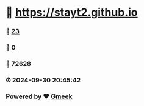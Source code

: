 #   :link: https://stayt2.github.io 
### :page_facing_up: [23](https://stayt2.github.io/tag.html) 
### :speech_balloon: 0 
### :hibiscus: 72628 
### :alarm_clock: 2024-09-30 20:45:42 
### Powered by :heart: [Gmeek](https://github.com/Meekdai/Gmeek)
